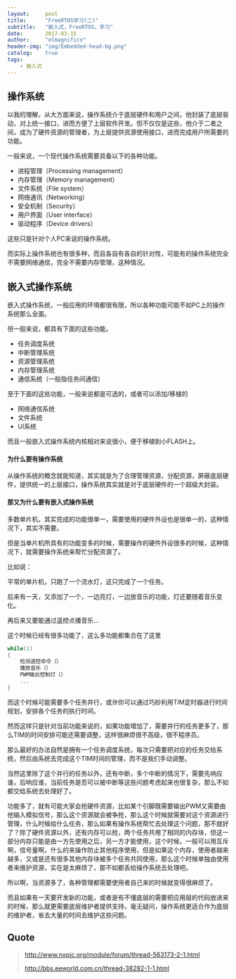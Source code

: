 ```yaml
---
layout:     post
title:      "FreeRTOS学习(二)"
subtitle:   "嵌入式，FreeRTOS，学习"
date:       2017-03-15
author:     "elmagnifico"
header-img: "img/Embedded-head-bg.png"
catalog:    true
tags:
    - 嵌入式
---
```


## 操作系统

以我的理解，从大方面来说，操作系统介于底层硬件和用户之间，他封装了底层驱动，对上统一接口，进而方便了上层软件开发。但不仅仅是这些，他介于二者之间，成为了硬件资源的管理者，为上层提供资源使用接口，进而完成用户所需要的功能。

一般来说，一个现代操作系统需要具备以下的各种功能。

- 进程管理（Processing management）
- 内存管理（Memory management）
- 文件系统（File system）
- 网络通讯（Networking）
- 安全机制（Security）
- 用户界面（User interface）
- 驱动程序（Device drivers）

这些只是针对个人PC来说的操作系统。

而实际上操作系统也有很多种，而且各自有各自的针对性，可能有的操作系统完全不需要网络通信，完全不需要内存管理，这种情况。

## 嵌入式操作系统

嵌入式操作系统，一般应用的环境都很有限，所以各种功能可能不如PC上的操作系统那么全面。

但一般来说，都具有下面的这些功能。

- 任务调度系统
- 中断管理系统
- 资源管理系统
- 内存管理系统
- 通信系统（一般指任务间通信）

至于下面的这些功能，一般来说都是可选的，或者可以添加/移植的

- 网络通信系统
- 文件系统
- UI系统

而且一般嵌入式操作系统内核相对来说很小，便于移植到小FLASH上。

#### 为什么要有操作系统

从操作系统的概念就能知道，其实就是为了合理管理资源，分配资源，屏蔽底层硬件，提供统一的上层接口，操作系统其实就是对于底层硬件的一个超级大封装。

#### 那又为什么要有嵌入式操作系统

多数单片机，其实完成的功能很单一，需要使用的硬件外设也是很单一的，这种情况下，其实不需要。

但是当单片机所具有的功能变多的时候，需要操作的硬件外设很多的时候，这种情况下，就需要操作系统来帮忙分配资源了。

比如说：

平常的单片机，只跑了一个流水灯，这只完成了一个任务。

后来有一天，又添加了一个，一边亮灯，一边放音乐的功能，灯还要随着音乐变化。

再后来又要能通过遥控点播音乐...

这个时候已经有很多功能了，这么多功能都集合在了这里

```c
while(1)
{
	检测遥控命令（）
	播放音乐（）
	PWM输出控制灯（）
	...
}
```

而这个时候可能需要多个任务并行，或许你可以通过巧妙利用TIM定时器进行时间规划，安排各个任务的执行时间。

然而这样只是针对当前功能来说的，如果功能增加了，需要并行的任务更多了，那么TIM的时间安排可能还需要调整，这样很麻烦很不高级，很不程序员。

那么最好的办法自然是拥有一个任务调度系统，每次只需要把对应的任务交给系统，然后由系统去完成这个TIM时间的管理，而不是我们手动调整。

当然这里除了这个并行的任务以外，还有中断，多个中断的情况下，需要先响应谁，后响应谁，当前任务是否可以被中断等这些问题考虑起来也很复杂，那么不如都交给系统去处理好了。

功能多了，就有可能大家会抢硬件资源，比如某个引脚既需要输出PWM又需要由他输入模拟信号，那么这个资源就会被争抢，那么这个时候就需要对这个资源进行管理，什么时候给什么任务，那么如果有操作系统帮忙去处理这个问题，那不就好了？除了硬件资源以外，还有内存可以抢，两个任务共用了相同的内存块，但这一部分内存只能是由一方先使用之后，另一方才能使用，这个时候，一般可以用互斥啊，信号量啊，什么的来操作防止其他程序使用，但是如果这个内存，使用者越来越多，又或是还有很多其他内存块被多个任务共同使用，那么这个时候单独由使用者来维护资源，实在是太麻烦了，那不如都丢给操作系统去处理吧。

所以啊，当资源多了，各种管理都需要使用者自己来的时候就变得很麻烦了。

而且如果有一天要开发新的功能，或者是有不懂底层的需要把应用层的代码放进来的时候，那么就更需要底层维护者提供支持，毫无疑问，操作系统更适合作为底层的维护者，省去大量的时间去维护这些问题。

## Quote

> http://www.nxpic.org/module/forum/thread-563173-2-1.html
> 
> http://bbs.eeworld.com.cn/thread-38282-1-1.html

